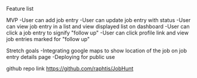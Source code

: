 
Feature list 

MVP
-User can add job entry 
-User can update job entry with status 
-User can view job entry in a list and view displayed list on dashboard
-User can click a job entry to signify "follow up"
-User can click profile link and view job entries marked for "follow up"

Stretch goals
-Integrating google maps to show location of the job on job entry details page
-Deploying for public use

github repo link
https://github.com/raphtis/JobHunt
